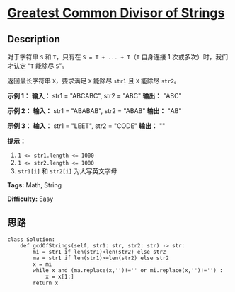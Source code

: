 # [Greatest Common Divisor of Strings][title]

## Description

对于字符串 `S` 和 `T`，只有在 `S = T + ... + T`（`T` 自身连接 1 次或多次）时，我们才认定 “`T` 能除尽 `S`”。

返回最长字符串 `X`，要求满足 `X` 能除尽 `str1` 且 `X` 能除尽 `str2`。

**示例 1：**
            **输入：** str1 = "ABCABC", str2 = "ABC"    **输出：** "ABC"    

**示例 2：**
            **输入：** str1 = "ABABAB", str2 = "ABAB"    **输出：** "AB"    

**示例 3：**
            **输入：** str1 = "LEET", str2 = "CODE"    **输出：** ""    

**提示：**

  1. `1 <= str1.length <= 1000`
  2. `1 <= str2.length <= 1000`
  3. `str1[i]` 和 `str2[i]` 为大写英文字母


**Tags:** Math, String

**Difficulty:** Easy

## 思路

``` python3
class Solution:
    def gcdOfStrings(self, str1: str, str2: str) -> str:
        mi = str1 if len(str1)<len(str2) else str2
        ma = str1 if len(str1)>=len(str2) else str2
        x = mi
        while x and (ma.replace(x,'')!='' or mi.replace(x,'')!='') :
            x = x[1:]
        return x
```

[title]: https://leetcode-cn.com/problems/greatest-common-divisor-of-strings
